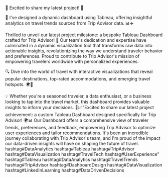 🌟 Excited to share my latest project! 🌟

🚀 I've designed a dynamic dashboard using Tableau, offering insightful analytics on travel trends sourced from Trip Advisor data. 📊✈️

Thrilled to unveil our latest project milestone: a bespoke Tableau Dashboard crafted for Trip Advisor! 🚀 Our team's dedication and expertise have culminated in a dynamic visualization tool that transforms raw data into actionable insights, revolutionizing the way we understand traveler behavior and preferences. Proud to contribute to Trip Advisor's mission of empowering travelers worldwide with personalized experiences.

🔍 Dive into the world of travel with interactive visualizations that reveal popular destinations, top-rated accommodations, and emerging travel hotspots. 🌍💼

💡 Whether you're a seasoned traveler, a data enthusiast, or a business looking to tap into the travel market, this dashboard provides valuable insights to inform your decisions. 💼📈"Excited to share our latest project achievement: a custom Tableau Dashboard designed specifically for Trip Advisor! 🌍📊 Our Dashboard offers a comprehensive view of traveler trends, preferences, and feedback, empowering Trip Advisor to optimize user experiences and tailor recommendations. It's been an incredible journey collaborating with Trip Advisor's team, and I'm proud of the impact our data-driven insights will have on shaping the future of travel. hashtag#DataAnalytics hashtag#Tableau hashtag#TripAdvisor hashtag#DataVisualization hashtag#TravelTech hashtag#UserExperience"
hashtag#Tableau hashtag#DataAnalytics hashtag#TravelTrends hashtag#TripAdvisor hashtag#DashboardDesign hashtag#DataVisualization hashtag#LinkedInLearning hashtag#DataDrivenDecisions
